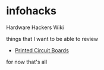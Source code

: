 # infohacks
Hardware Hackers Wiki

things that I want to be able to review
* [Printed Circuit Boards](pcb/readme.md)

for now that's all


